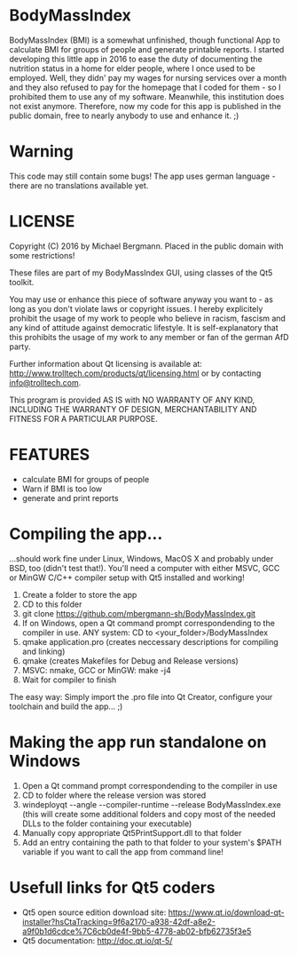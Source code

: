# BodyMassIndex
BodyMassIndex (BMI) is a somewhat unfinished, though functional App to calculate BMI for groups of people and generate printable reports. I started developing this little app in 2016 to ease the duty of documenting the nutrition status in a home for elder people, where I once used to be employed. Well, they didn' pay my wages for nursing services over a month and they also refused to pay for the homepage that I coded for them - so I prohibited them to use any of my software. Meanwhile, this institution does not exist anymore. Therefore, now my code for this app is published in the public domain, free to nearly anybody to use and enhance it. ;)

# Warning
This code may still contain some bugs!
The app uses german language - there are no translations available yet.

# LICENSE
Copyright (C) 2016 by Michael Bergmann. Placed in the public domain with some restrictions!

These files are part of my BodyMassIndex GUI, using classes of the Qt5 toolkit.

You may use or enhance this piece of software anyway you want to - as long as you don't violate laws or copyright issues. I hereby explicitely prohibit the usage of my work to people who believe in racism, fascism and any kind of attitude against democratic lifestyle. It is self-explanatory that this prohibits the usage of my work to any member or fan of the german AfD party.

Further information about Qt licensing is available at: http://www.trolltech.com/products/qt/licensing.html or by contacting info@trolltech.com.


This program is provided AS IS with NO WARRANTY OF ANY KIND, INCLUDING THE WARRANTY OF DESIGN, MERCHANTABILITY AND FITNESS FOR A PARTICULAR PURPOSE.

# FEATURES
- calculate BMI for groups of people
- Warn if BMI is too low
- generate and print reports

# Compiling the app...
...should work fine under Linux, Windows, MacOS X and probably under BSD, too (didn't test that!).
You'll need a computer with either MSVC, GCC or MinGW C/C++ compiler setup with Qt5 installed and working!

1. Create a folder to store the app
2. CD to this folder
3. git clone https://github.com/mbergmann-sh/BodyMassIndex.git
4. If on Windows, open a Qt command prompt correspondending to the compiler in use. ANY system: CD to <your_folder>/BodyMassIndex
5. qmake application.pro (creates neccessary descriptions for compiling and linking)
6. qmake (creates Makefiles for Debug and Release versions)
7. MSVC: nmake, GCC or MinGW: make -j4
8. Wait for compiler to finish

The easy way: Simply import the .pro file into Qt Creator, configure your toolchain and build the app... ;)

# Making the app run standalone on Windows
1. Open a Qt command prompt correspondending to the compiler in use 
2. CD to folder where the release version was stored
3. windeployqt --angle --compiler-runtime --release BodyMassIndex.exe (this will create some additional folders and copy most of the needed DLLs to the folder containing your executable)
4. Manually copy appropriate Qt5PrintSupport.dll to that folder
5. Add an entry containing the path to that folder to your system's $PATH variable if you want to call the app from command line!

# Usefull links for Qt5 coders
- Qt5 open source edition download site: https://www.qt.io/download-qt-installer?hsCtaTracking=9f6a2170-a938-42df-a8e2-a9f0b1d6cdce%7C6cb0de4f-9bb5-4778-ab02-bfb62735f3e5
- Qt5 documentation: http://doc.qt.io/qt-5/ 
